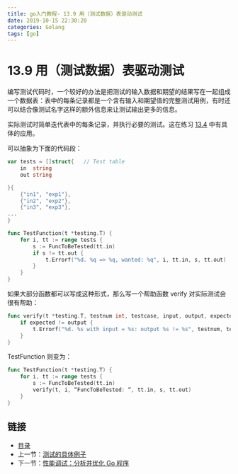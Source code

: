 ```yaml
---
title: go入门教程- 13.9 用（测试数据）表驱动测试   
date: 2019-10-15 22:30:20   
categories: Golang   
tags: [go]   
---
```

# 13.9 用（测试数据）表驱动测试

编写测试代码时，一个较好的办法是把测试的输入数据和期望的结果写在一起组成一个数据表：表中的每条记录都是一个含有输入和期望值的完整测试用例，有时还可以结合像测试名字这样的额外信息来让测试输出更多的信息。

实际测试时简单迭代表中的每条记录，并执行必要的测试。这在练习 [13.4](exercises/chapter_13/string_reverse_test.go) 中有具体的应用。

可以抽象为下面的代码段：

```go
var tests = []struct{ 	// Test table
	in  string
	out string

}{
	{"in1", "exp1"},
	{"in2", "exp2"},
	{"in3", "exp3"},
...
}

func TestFunction(t *testing.T) {
	for i, tt := range tests {
		s := FuncToBeTested(tt.in)
		if s != tt.out {
			t.Errorf("%d. %q => %q, wanted: %q", i, tt.in, s, tt.out)
		}
	}
}
```

如果大部分函数都可以写成这种形式，那么写一个帮助函数 verify 对实际测试会很有帮助：

```go
func verify(t *testing.T, testnum int, testcase, input, output, expected string) {
	if expected != output {
		t.Errorf("%d. %s with input = %s: output %s != %s", testnum, testcase, input, output, expected)
	}
}
```

TestFunction 则变为：

```go
func TestFunction(t *testing.T) {
	for i, tt := range tests {
		s := FuncToBeTested(tt.in)
		verify(t, i, “FuncToBeTested: “, tt.in, s, tt.out)
	}
}
```

## 链接

- [目录](https://blog.zshipu.com/go%E5%85%A5%E9%97%A8%E6%95%99%E7%A8%8B/index.html)
- 上一节：[测试的具体例子](file://13.8.md)
- 下一节：[性能调试：分析并优化 Go 程序](file://13.10.md)
